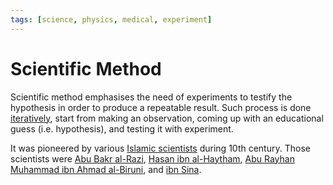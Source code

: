 ```yaml
---
tags: [science, physics, medical, experiment]
---
```


# Scientific Method

Scientific method emphasises the need of experiments to testify the hypothesis
in order to produce a repeatable result. Such process is done
[iteratively](202305061342.md), start from making an observation, coming up with
an educational guess (i.e. hypothesis), and testing it with experiment.

It was pioneered by various [Islamic scientists](202501072311.md) during 10th
century. Those scientists were [Abu Bakr al-Razi](202501081630.md), [Hasan ibn al-Haytham](202501081637.md),
[Abu Rayhan Muhammad ibn Ahmad al-Biruni](202501081721.md), and [ibn Sina](202501081722.md).
